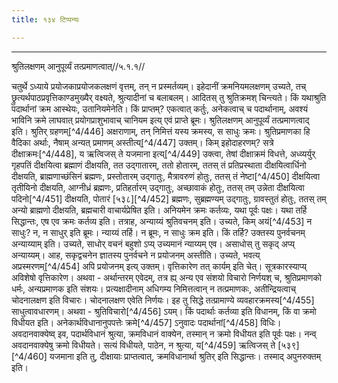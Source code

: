 ```yaml
---
title: १३४ टिप्पन्यः

---
```


[^4/445]: E2: 5,106; E6: 2,66

____________________________________________


श्रुतिलक्षणम् आनुपूर्व्यं तत्प्रमाणत्वात्//५.१.१//

चतुर्थे ऽध्याये प्रयोजकाप्रयोजकलक्षणं वृत्तम्, तन् न प्रस्मर्तव्यम्। इहेदानीं क्रमनियमलक्षणम् उच्यते, तच् छ्रुत्यर्थपाठप्रवृत्तिकाण्डमुख्यैर् वक्ष्यते, श्रुत्यादीनां च बलाबलम्। आदितस् तु श्रुतिक्रमश् चिन्त्यते। किं यथाश्रुति पदार्थानां क्रम आस्थेयः, उतानियमेनेति। किं प्राप्तम्? एकत्वात् कर्तुः, अनेकत्वाच् च पदार्थानाम्, अवश्यं भाविनि क्रमे लाघवात् प्रयोगप्राशुभावाच् चानियम इत्य् एवं प्राप्ते ब्रूमः।
श्रुतिलक्षणम् आनुपूर्व्यं तत्प्रमाणत्वाद् इति। श्रुतिर् ग्रहणम्[^4/446] अक्षराणाम्, तन् निमित्तं यस्य क्रमस्य, स साधुः क्रमः। श्रुतिप्रमाणका हि वैदिका अर्थाः, नैषाम् अन्यत् प्रमाणम् अस्तीत्य्[^4/447] उक्तम्। किम् इहोदाहरणम्? सत्रे दीक्षाक्रमः[^4/448], य ऋत्विजस् ते यजमाना इत्य्[^4/449] उक्त्वा, तेषां दीक्षाक्रमं विधत्ते, अध्व्यर्युर् गृहपतिं दीक्षयित्वा ब्रह्माणं दीक्षयति, तत उद्गातारम्, ततो होतारम्, ततस् तं प्रतिप्रस्थाता दीक्षयित्वार्धिनो दीक्षयति, ब्राह्मणाच्छंसिनं ब्रह्मणः, प्रस्तोतारम् उद्गातुः, मैत्रावरुणं होतुः, ततस् तं नेष्टा[^4/450] दीक्षयित्वा तृतीयिनो दीक्षयति, आग्नीध्रं ब्रह्मणः, प्रतिहर्तारम् उद्गातुः, अच्छावाकं होतुः, ततस् तम् उन्नेता दीक्षयित्वा पदिनो[^4/451] दीक्षयति, पोतारं [५३८][^4/452] ब्रह्मणः, सुब्रह्मण्यम् उद्गातुः, ग्रावस्तुतं होतुः, ततस् तम् अन्यो ब्राह्मणो दीक्षयति, ब्रह्मचारी वाचार्यप्रेषित इति। अनियमेन क्रमः कर्तव्यः, यथा पूर्वः पक्षः। यथा तर्हि सिद्धान्तः, एष एव क्रमः कर्तव्य इति।
तत्राह, अन्याय्यं श्रुतिवचनम् इति। उच्यते, किम् अयं[^4/453] न साधुः? न, न साधुर् इति ब्रूमः। न्याय्यं तर्हि। न ब्रूमः, न साधुः क्रम इति। किं तर्हि? उक्तस्य पुनर्वचनम् अन्याय्याम् इति। उच्यते, साधोर् वचनं बहुशो ऽप्य् उच्यमानं न्याय्यम् एव। असाधोस् तु सकृद् अप्य् अन्याय्यम्। आह, सकृद्वचनेन ज्ञातस्य पुनर्वचने न प्रयोजनम् अस्तीति। उच्यते, भवत्य् अप्रस्मरणम्[^4/454] अपि प्रयोजनम् इत्य् उक्तम्। वृत्तिकारेण तत् कार्यम् इति चेत्। सूत्रकारस्याप्य् अविशेषो वृत्तिकारेण।
अथवा - अर्थान्तरम् एवेदम्, तत्र ह्य् अन्य एव संशयो विचारो निर्णयश् च, श्रुतिप्रमाणको धर्मः, अन्यप्रमाणक इति संशयः। प्रत्यक्षादीनाम् अधिगम्य निमित्तत्वान् न तत्प्रमाणकः, अतीन्द्रियत्वाच् चोदनालक्षण इति विचारः। चोदनालक्षण एवेति निर्णयः। इह तु सिद्धे तत्प्रामाण्ये व्यवहारक्रमस्य[^4/455] साधुत्वावधारणम्।
अथवा - श्रुतिविचारो[^4/456] ऽयम्। किं पदार्थाः कर्तव्या इति विधानम्, किं वा क्रमो विधीयत इति। अनेकार्थविधानानुपपत्तेः क्रमे[^4/457] ऽनुवादः पदार्थानां[^4/458] विधिः। अवदानवाक्येष्व् इव, पदार्थविधानं श्रुत्या, क्रमविधानं वाक्येन, तस्मान् न क्रमो विधीयत इति पूर्वः पक्षः। नन्व् अवदानवाक्येषु क्रमो विधीयते। सत्यं विधीयते, पाठेन, न श्रुत्या, य[^4/459] ऋत्विजस् ते [५३९][^4/460] यजमाना इति तु, दीक्षायाः प्राप्तत्वात्, क्रमविधानार्था श्रुतिर् इति सिद्धान्तः। तस्माद् अपुनरुक्तम् इति।
